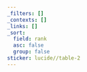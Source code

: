 ```yaml
---
_filters: []
_contexts: []
_links: []
_sort:
  field: rank
  asc: false
  group: false
sticker: lucide//table-2
---
```

